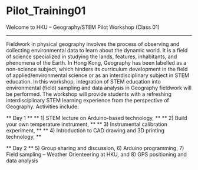 # Pilot_Training01
Welcome to HKU – Geography/STEM Pilot Workshop (Class 01)

********************************************************************

Fieldwork in physical geography involves the process of observing and collecting environmental data
to learn about the dynamic world. It is a field of science specialized in studying the lands, features, inhabitants,
and phenomena of the Earth. In Hong Kong, Geography has been labelled as a non-science subject, which
hinders its curriculum development in the field of applied/environmental science or as an interdisciplinary
subject in STEM education. In this workshop, integration of STEM education into environmental (field)
sampling and data analysis in Geography fieldwork will be performed. The workshop will provide students
with a refreshing interdisciplinary STEM learning experience from the perspective of Geography. Activities
include:

** Day 1 **
** 1) STEM lecture on Arduino-based technology, **
** 2) Build your own temperature instrument, **
** 3) Instrumental calibration experiment, **
** 4) Introduction to CAD drawing and 3D printing technology, **

** Day 2 **
5) Group sharing and discussion,
6) Arduino programming,
7) Field sampling – Weather Orienteering at HKU, and
8) GPS positioning and data analysis
